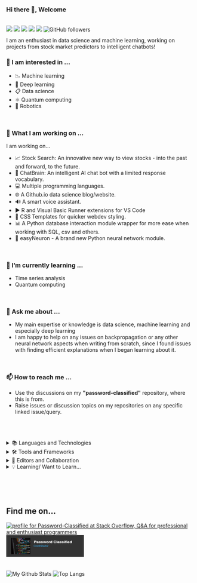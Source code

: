 ### Hi there 👋, Welcome

<br/>
<div style="float:left;">
 <img src="https://badges.pufler.dev/gists/Password-Classified/"/>
 <img src="https://badges.pufler.dev/years/Password-Classified/"/>
 <img src="https://badges.pufler.dev/repos/Password-Classified/"/>
 <img src="https://badges.pufler.dev/commits/monthly/Password-Classified/"/>
 <img src="https://badges.pufler.dev/visits/Password-Classified/password-classified"/>
 <img alt="GitHub followers" src="https://img.shields.io/github/followers/Password-Classified?style=social">
 </div>
<br/>

<!--
**Password-Classified/password-classified** is a ✨ _special_ ✨ repository because its `README.md` (this file) appears on your GitHub profile.

Here are some ideas to get you started:

- 🔭 I’m currently working on ...
- 🌱 I’m currently learning ...
- 👯 I’m looking to collaborate on ...
- 🤔 I’m looking for help with ...
- 💬 Ask me about ...
- 📫 How to reach me: ...
- 😄 Pronouns: ...
- ⚡ Fun fact: ...
-->


I am an enthusiast in data science and machine learning, working on projects from stock market predictors to intelligent chatbots!

### 👀 I am interested in ...

- 📉 Machine learning
- 🤯 Deep learning
- 📋 Data science
- ⚛ Quantum computing
- 🦾 Robotics

<br/>

### 🔭 What I am working on ...

I am working on...

- 📈 Stock Search: An innovative new way to view stocks - into the past and forward, to the future.
- 🤖 ChatBrain: An intelligent AI chat bot with a limited response vocabulary.
- 💻 Multiple programming languages.
- 🌐 A Github.io data science blog/website.
- 🔊 A smart voice assistant.
- ▶️ R and Visual Basic Runner extensions for VS Code
- 🎨 CSS Templates for quicker webdev styling.
- 📊 A Python database interaction module wrapper for more ease when working with SQL, csv and others.
- 🧠 easyNeuron - A brand new Python neural network module.

<br/>

### 🌱 I’m currently learning ...

- Time series analysis
- Quantum computing

<br/>

### 💬 Ask me about ...

- My main expertise or knowledge is data science, machine learning and especially deep learning
- I am happy to help on any issues on backpropagation or any other neural network aspects when writing from scratch, since I found issues with finding efficient explanations when I began learning about it.

<br/>

### 📫 How to reach me ...

- Use the discussions on my **"password-classified"** repository, where this is from.
- Raise issues or discussion topics on my repositories on any specific linked issue/query.

<br/>
<br/>
<br/>

<details>
<summary>📚 Languages and Technologies</summary>
<div float="left">
    <a href="https://python.org"><img src="https://raw.githubusercontent.com/devicons/devicon/master/icons/python/python-original.svg" width="50" /></a>
    <a href="https://golang.org/"><img src="https://raw.githubusercontent.com/devicons/devicon/master/icons/go/go-original-wordmark.svg" width="50" /></a>
    <a href="https://www.w3schools.com/css/default.asp"><img src="https://raw.githubusercontent.com/devicons/devicon/master/icons/css3/css3-original.svg" width="50" /></a>
    <a href="https://www.w3schools.com/html/default.asp"><img src="https://raw.githubusercontent.com/devicons/devicon/master/icons/html5/html5-original.svg" width="50" /></a>
    <a href="https://guides.github.com/features/mastering-markdown/"><img src="https://raw.githubusercontent.com/devicons/devicon/master/icons/markdown/markdown-original.svg" width="50" /></a>
    <a href="https://visualstudio.microsoft.com/vs/features/net-development/"><img src="https://upload.wikimedia.org/wikipedia/commons/4/40/VB.NET_Logo.svg" alt="Public domain VB.NET Logo: Attribution to Jason Groce, Public domain, via Wikimedia Commons (Not legally required attribution)" width="50" /></a>
</div>
</details>

<details>
<summary>🛠️ Tools and Frameworks</summary>
<div float="left">
    <a href="https://numpy.org/"><img src="https://raw.githubusercontent.com/devicons/devicon/master/icons/numpy/numpy-original.svg" width="50" /></a>
    <a href="https://www.tensorflow.org/"><img src="https://raw.githubusercontent.com/devicons/devicon/master/icons/tensorflow/tensorflow-original.svg" width="50" />
    <a href="https://pandas.pydata.org/"><img src="https://raw.githubusercontent.com/devicons/devicon/master/icons/pandas/pandas-original.svg" width="50" /></a>
    <a href="https://streamlit.io/"><img src="https://streamlit.io/images/brand/streamlit-mark-color.svg" width="50" /></a>
</div>
</details>

<details>
<summary>📝 Editors and Collaboration</summary>
<div>
    <a href="https://code.visualstudio.com/Download"><img src="https://raw.githubusercontent.com/devicons/devicon/master/icons/vscode/vscode-original.svg" width="50" /></a>
    <a href="https://github.com"><img src="https://raw.githubusercontent.com/gilbarbara/logos/master/logos/github-icon.svg" width="50" /></a>
    <a href="https://trello.com"><img src="https://raw.githubusercontent.com/devicons/devicon/master/icons/trello/trello-plain.svg" width="50" /></a>
    <a href="https://git-scm.com/"><img src="https://raw.githubusercontent.com/devicons/devicon/master/icons/git/git-original.svg" width="50" /></a>
</div>
</details>

<details>
<summary>💡 Learning/ Want to Learn...</summary>
<div>
    <h2>Learning...</h2>
    <br/>
    <a href="https://www.research.ibm.com/"><img src="https://upload.wikimedia.org/wikipedia/commons/5/51/Qiskit-Logo.svg" alt="Qiskit Logo, attribution: IBM Research, Public domain, via Wikimedia Commons (Not legally required attribution)" width="50" /></a>
    <a href="https://tailwindcss.com/"><img src="https://raw.githubusercontent.com/devicons/devicon/master/icons/tailwindcss/tailwindcss-plain.svg" width="50" /></a>
    <a href="https://www.javascript.com/"><img src="https://raw.githubusercontent.com/devicons/devicon/master/icons/javascript/javascript-original.svg" width="50" /></a>
    <a href="https://www.javascript.com/"><img src="https://raw.githubusercontent.com/devicons/devicon/master/icons/r/r-original.svg" width="50" /></a>
    <br/>
    <br/>
    <h2>Want to learn...</h2>
    <br/>
    <a href="https://www.typescriptlang.org/"><img src="https://raw.githubusercontent.com/devicons/devicon/master/icons/typescript/typescript-original.svg" width="50" /></a>
</div>
</details>

<br/>
<br/>
<br/>
<br/>

## Find me on...

<div float="left">
<a href="https://stackoverflow.com/users/15515166/password-classified"><img src="https://stackoverflow.com/users/flair/15515166.png?theme=dark" width="208" height="58" alt="profile for Password-Classified at Stack Overflow, Q&amp;A for professional and enthusiast programmers" title="profile for Password-Classified at Stack Overflow, Q&amp;A for professional and enthusiast programmers"></a>
<a href="https://www.kaggle.com/passwordclassified"><img src="./Images/kaggle.png" width="208" height="58"></a>
</div>

<br/>
<br/>

<div float="left">
<img alt="My Github Stats" src="https://github-readme-stats.vercel.app/api?username=password-classified&show_icons=true&locale=en&theme=dark"/>
<img alt="Top Langs" src="https://github-readme-stats.vercel.app/api/top-langs/?username=Password-Classified&theme=dark&langs_count=3"/>
</div>
